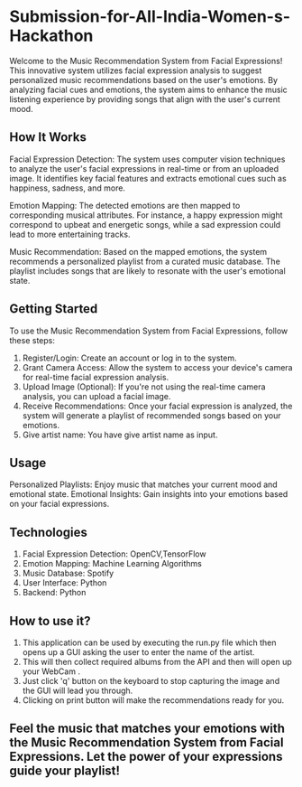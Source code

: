 # Submission-for-All-India-Women-s-Hackathon

Welcome to the Music Recommendation System from Facial Expressions! This innovative system utilizes facial expression analysis to suggest personalized music recommendations based on the user's emotions. By analyzing facial cues and emotions, the system aims to enhance the music listening experience by providing songs that align with the user's current mood.

## How It Works
Facial Expression Detection: The system uses computer vision techniques to analyze the user's facial expressions in real-time or from an uploaded image. It identifies key facial features and extracts emotional cues such as happiness, sadness, and more.

Emotion Mapping: The detected emotions are then mapped to corresponding musical attributes. For instance, a happy expression might correspond to upbeat and energetic songs, while a sad expression could lead to more entertaining tracks.

Music Recommendation: Based on the mapped emotions, the system recommends a personalized playlist from a curated music database. The playlist includes songs that are likely to resonate with the user's emotional state.

## Getting Started
To use the Music Recommendation System from Facial Expressions, follow these steps:

1) Register/Login: Create an account or log in to the system.
2) Grant Camera Access: Allow the system to access your device's camera for real-time facial expression analysis.
3) Upload Image (Optional): If you're not using the real-time camera analysis, you can upload a facial image.
4) Receive Recommendations: Once your facial expression is analyzed, the system will generate a playlist of recommended songs based on your emotions.
5) Give artist name: You have give artist name as input.

## Usage
Personalized Playlists: Enjoy music that matches your current mood and emotional state.
Emotional Insights: Gain insights into your emotions based on your facial expressions.

## Technologies
1) Facial Expression Detection: OpenCV,TensorFlow
2) Emotion Mapping: Machine Learning Algorithms
3) Music Database: Spotify
4) User Interface: Python
5) Backend: Python

## How to use it?
1) This application can be used by executing the run.py file which then opens up a GUI asking the user to enter the name of the artist.
2) This will then collect required albums from the API and then will open up your WebCam .
3) Just click 'q' button on the keyboard to stop capturing the image and the GUI will lead you through.
4) Clicking on print button will make the recommendations ready for you.


## Feel the music that matches your emotions with the Music Recommendation System from Facial Expressions. Let the power of your expressions guide your playlist!

